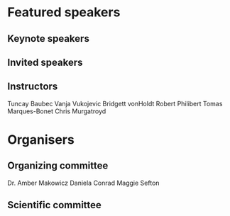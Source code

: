 # Featured speakers

## Keynote speakers


## Invited speakers


## Instructors

Tuncay Baubec
Vanja Vukojevic
Bridgett vonHoldt
Robert Philibert
Tomas Marques-Bonet
Chris Murgatroyd

# Organisers


## Organizing committee

Dr. Amber Makowicz
Daniela Conrad
Maggie Sefton

## Scientific committee
